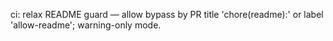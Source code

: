ci: relax README guard — allow bypass by PR title 'chore(readme):' or label 'allow-readme'; warning-only mode.
